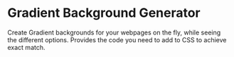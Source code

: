 # Gradient Background Generator
 Create Gradient backgrounds for your webpages on the fly, while seeing the different options. Provides the code you need to add to CSS to achieve exact match.
